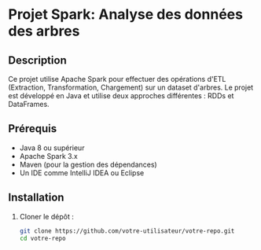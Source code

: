 # Projet Spark: Analyse des données des arbres

## Description
Ce projet utilise Apache Spark pour effectuer des opérations d'ETL (Extraction, Transformation, Chargement) sur un dataset d'arbres. Le projet est développé en Java et utilise deux approches différentes : RDDs et DataFrames.

## Prérequis
- Java 8 ou supérieur
- Apache Spark 3.x
- Maven (pour la gestion des dépendances)
- Un IDE comme IntelliJ IDEA ou Eclipse

## Installation

1. Cloner le dépôt :
   ```bash
   git clone https://github.com/votre-utilisateur/votre-repo.git
   cd votre-repo
